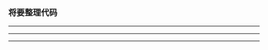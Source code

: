 ### 将要整理代码

--------------------------------

--------------------------------

--------------------------------

